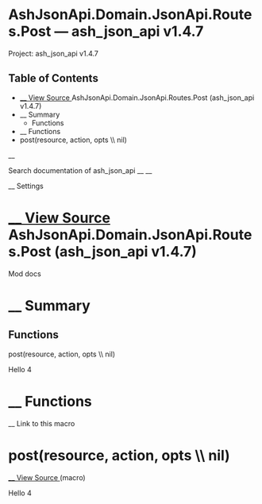 # AshJsonApi.Domain.JsonApi.Routes.Post — ash_json_api v1.4.7

Project: ash_json_api v1.4.7

## Table of Contents

- [ __ View Source ](external_link) AshJsonApi.Domain.JsonApi.Routes.Post (ash_json_api v1.4.7)
- __ Summary
  - Functions
- __ Functions
- post(resource, action, opts \\\ nil)

__

Search documentation of ash_json_api __ __

__ Settings

#  [ __ View Source ](external_link) AshJsonApi.Domain.JsonApi.Routes.Post (ash_json_api v1.4.7)

Mod docs

#  __ Summary

##  Functions

post(resource, action, opts \\\ nil)

Hello 4

#  __ Functions

__ Link to this macro

# post(resource, action, opts \\\ nil)

[ __ View Source ](external_link) (macro)

Hello 4
